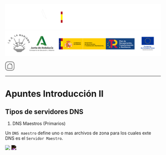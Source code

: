 ![](/.resGen/_bannerD.png#gh-dark-mode-only)
![](/.resGen/_bannerL.png#gh-light-mode-only)

<a href="/README.md"><img src="/.resGen/_back.svg" width="30"></a>

---

# Apuntes Introducción II

## Tipos de servidores DNS

1. DNS Maestros (Primarios)

Un `DNS maestro` define uno o mas archivos de zona para los cuales exte DNS es el `Servidor Maestro`. 

<img src="https://www.zytrax.com/books/dns/ch4/master.png#gh-light-mode-only">

<img src="https://www.zytrax.com/books/dns/ch4/master.png#gh-dark-mode-only" style="filter: invert(100%);">


